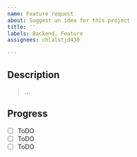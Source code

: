 ```yaml
---
name: Feature request
about: Suggest an idea for this project
title: ''
labels: Backend, Feature
assignees: chlalstjd430

---
```


## Description
> ...



## Progress
- [ ] ToDO
- [ ] ToDO
- [ ] ToDO
